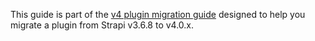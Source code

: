 This guide is part of the [v4 plugin migration guide](/developer-docs/latest/update-migration-guides/migration-guides/v4/plugin-migration.md) designed to help you migrate a plugin from Strapi v3.6.8 to v4.0.x.

